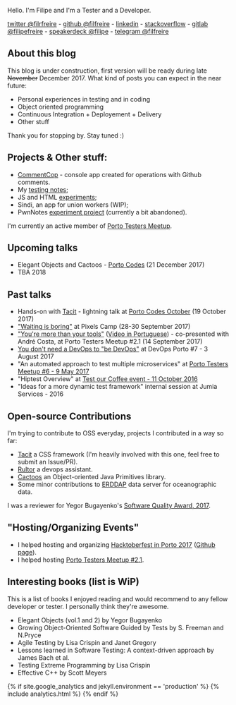 Hello. I'm Filipe and I'm a Tester and a Developer.

[twitter @filrfreire](https://twitter.com/filrfreire) - [github @filfreire](https://github.com/filfreire) - [linkedin](https://www.linkedin.com/in/filfreire) - [stackoverflow](https://stackoverflow.com/users/7468990/filfreire) - [gitlab @filipefreire](https://gitlab.com/filipefreire) - [speakerdeck @filipe](https://speakerdeck.com/filipe) - [telegram @filfreire](https://t.me/filfreire)

## About this blog

This blog is under construction, first version will be ready during late ~~November~~ December 2017. What kind of posts you can expect in the near future:
- Personal experiences in testing and in coding
- Object oriented programming
- Continuous Integration + Deployement + Delivery
- Other stuff

Thank you for stopping by. Stay tuned :)

## Projects & Other stuff:

- [CommentCop](https://github.com/filfreire/CommentCop) - console app created for operations with Github comments.
- My [testing notes](https://github.com/filfreire/testing/blob/master/README.md);
- JS and HTML [experiments](https://github.com/dembros/tileMe);
- Sindi, an app for union workers (WIP);
- PwnNotes [experiment project](https://github.com/dembros/PwnNotes) (currently a bit abandoned).

I'm currently an active member of [Porto Testers Meetup](https://portotestersmeetup.github.io).

## Upcoming talks

- Elegant Objects and Cactoos - [Porto Codes](https://www.meetup.com/portocodes/events/245727845/) (21 December 2017)
- TBA 2018

## Past talks

- Hands-on with [Tacit](https://github.com/yegor256/tacit) - lightning talk at [Porto Codes October](https://www.meetup.com/portocodes/events/243675088/) (19 October 2017)
- ["Waiting is boring"](https://speakerdeck.com/filipe/waiting-is-boring) at Pixels Camp (28-30 September 2017)
- ["You're more than your tools"](https://www.eventbrite.pt/e/bilhetes-porto-testers-meetup-21-37305787615) ([Video in Portuguese](https://youtu.be/hx-T5xItraQ)) - co-presented with André Costa, at Porto Testers Meetup #2.1 (14 September 2017)
- [You don't need a DevOps to "be DevOps"](https://www.meetup.com/devopsporto/events/241838901/) at DevOps Porto #7 - 3 August 2017
- "An automated approach to test multiple microservices" at [Porto Testers Meetup #6 - 9 May 2017](https://www.eventbrite.pt/e/bilhetes-porto-testers-meetup-6-33774996925)
- "Hiptest Overview" at [Test our Coffee event - 11 October 2016](https://www.pstqb.pt/11102016-pt)
- "Ideas for a more dynamic test framework" internal session at Jumia Services - 2016

## Open-source Contributions

I'm trying to contribute to OSS everyday, projects I contributed in a way so far:

- [Tacit](https://github.com/yegor256/tacit) a CSS framework (I'm heavily involved with this one, feel free to submit an Issue/PR).
- [Rultor](https://github.com/yegor256/rultor) a devops assistant.
- [Cactoos](https://github.com/yegor256/cactoos) an Object-oriented Java Primitives library.
- Some minor contributions to [ERDDAP](http://coastwatch.pfeg.noaa.gov/erddap/download/changes.html) data server for oceanographic data.

 I was a reviewer for Yegor Bugayenko's [Software Quality Award, 2017](http://www.yegor256.com/2016/10/23/award-2017.html).

## "Hosting/Organizing Events"

- I helped hosting and organizing [Hacktoberfest in Porto 2017](https://www.eventbrite.com/e/hacktoberfest-in-porto-tickets-38465845379) ([Github page](https://github.com/HacktoberfestOPO/2017)).
- I helped hosting [Porto Testers Meetup #2.1](https://www.eventbrite.pt/e/bilhetes-porto-testers-meetup-21-37305787615).

## Interesting books (list is WiP)

This is a list of books I enjoyed reading and would recommend to any fellow developer or tester. I personally think they're awesome.

- Elegant Objects (vol.1 and 2) by Yegor Bugayenko
- Growing Object-Oriented Software Guided by Tests by S. Freeman and  N.Pryce
- Agile Testing by Lisa Crispin and Janet Gregory
- Lessons learned in Software Testing: A context-driven approach by James Bach et al.
- Testing Extreme Programming by Lisa Crispin
- Effective C++ by Scott Meyers


{% if site.google_analytics and jekyll.environment == 'production' %}
{% include analytics.html %}
{% endif %}

